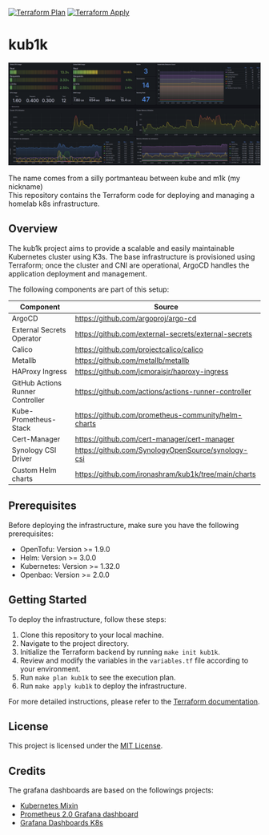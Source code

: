 [![Terraform Plan](https://github.com/ironashram/kub1k/actions/workflows/terraform-plan.yaml/badge.svg)](https://github.com/ironashram/kub1k/actions/workflows/terraform-plan.yaml)
[![Terraform Apply](https://github.com/ironashram/kub1k/actions/workflows/terraform-apply.yaml/badge.svg)](https://github.com/ironashram/kub1k/actions/workflows/terraform-apply.yaml)

# kub1k

<p align="left">
  <img src="assets/kub1k.png" alt="kub1k ScreenShot" width="800">
</p>


The name comes from a silly portmanteau between kube and m1k (my nickname) <br>
This repository contains the Terraform code for deploying and managing a homelab k8s infrastructure.

## Overview

The kub1k project aims to provide a scalable and easily maintainable Kubernetes cluster using K3s. The base infrastructure is provisioned using Terraform; once the cluster and CNI are operational, ArgoCD handles the application deployment and management.

The following components are part of this setup:

| Component                        | Source                                                                                                   |
| -------------------------------- | -------------------------------------------------------------------------------------------------------- |
| ArgoCD                           | https://github.com/argoproj/argo-cd                                                                      |
| External Secrets Operator        | https://github.com/external-secrets/external-secrets                                                     |
| Calico                           | https://github.com/projectcalico/calico                                                                  |
| Metallb                          | https://github.com/metallb/metallb                                                                       |
| HAProxy Ingress                  | https://github.com/jcmoraisjr/haproxy-ingress                                                            |
| GitHub Actions Runner Controller | https://github.com/actions/actions-runner-controller                                                     |
| Kube-Prometheus-Stack            | https://github.com/prometheus-community/helm-charts                                                      |
| Cert-Manager                     | https://github.com/cert-manager/cert-manager                                                             |
| Synology CSI Driver              | https://github.com/SynologyOpenSource/synology-csi                                                       |
| Custom Helm charts               | https://github.com/ironashram/kub1k/tree/main/charts                                                     |

## Prerequisites

Before deploying the infrastructure, make sure you have the following prerequisites:

- OpenTofu: Version >= 1.9.0
- Helm: Version >= 3.0.0
- Kubernetes: Version >= 1.32.0
- Openbao: Version >= 2.0.0

## Getting Started

To deploy the infrastructure, follow these steps:

1. Clone this repository to your local machine.
2. Navigate to the project directory.
3. Initialize the Terraform backend by running `make init kub1k`.
4. Review and modify the variables in the `variables.tf` file according to your environment.
5. Run `make plan kub1k` to see the execution plan.
6. Run `make apply kub1k` to deploy the infrastructure.

For more detailed instructions, please refer to the [Terraform documentation](https://www.terraform.io/docs/index.html).

## License

This project is licensed under the [MIT License](LICENSE).


## Credits

The grafana dashboards are based on the followings projects:

- [Kubernetes Mixin](https://github.com/kubernetes-monitoring/kubernetes-mixin)
- [Prometheus 2.0 Grafana dashboard](https://github.com/FUSAKLA/Prometheus2-grafana-dashboard)
- [Grafana Dashboards K8s](https://github.com/dotdc/grafana-dashboards-kubernetes)
